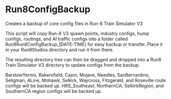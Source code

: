 # Run8ConfigBackup
Creates a backup of core config files in Run-8 Train Simulator V3

This script will copy Run-8 V3 spawn points, industry configs, hump configs, routings, and AI traffic configs into a folder called Run8Run8ConfigBackup_[DATE-TIME]
for easy backup or transfer.  Place it in your Run8Studios directory and run it from there.

The resulting directory tree can then be dragged and dropped into a Run8 Train Simulator V3 directory to update configs from the backup.

BarstowYermo, Bakersfield, Cajon, Mojave, Needles, SanBernardino, Seligman, ALine, Mohawk, Selkirk, Waycross, Fitzgerald, and Roseville route configs will be backed up.
HRS_Southeast, NorthernCA, SelkirkRegion, and SouthernCA region configs will be backed up.
